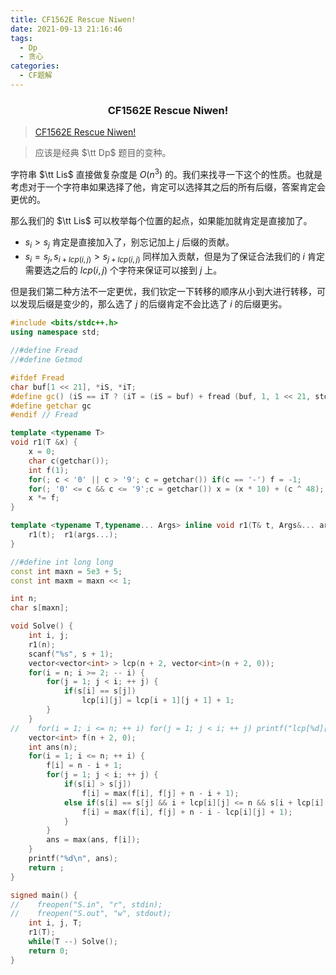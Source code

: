 ```yaml
---
title: CF1562E Rescue Niwen!
date: 2021-09-13 21:16:46 
tags:
  - Dp
  - 贪心
categories:
  - CF题解
---
```


<h3> <center> CF1562E Rescue Niwen! </center></h3> 

>  [CF1562E Rescue Niwen!](https://www.luogu.com.cn/problem/CF1562E)

> 应该是经典 $\tt Dp$ 题目的变种。

字符串 $\tt Lis$ 直接做复杂度是 $O(n^3)$ 的。我们来找寻一下这个的性质。也就是考虑对于一个字符串如果选择了他，肯定可以选择其之后的所有后缀，答案肯定会更优的。

那么我们的 $\tt Lis$ 可以枚举每个位置的起点，如果能加就肯定是直接加了。

- $s_i > s_j$ 肯定是直接加入了，别忘记加上 $j$ 后缀的贡献。
- $s_i = s_j, s_{i + lcp(i, j)} > s_{j + lcp(i, j)}$ 同样加入贡献，但是为了保证合法我们的 $i$ 肯定需要选之后的 $lcp(i, j)$ 个字符来保证可以接到 $j$ 上。

但是我们第二种方法不一定更优，我们钦定一下转移的顺序从小到大进行转移，可以发现后缀是变少的，那么选了 $j$ 的后缀肯定不会比选了 $i$ 的后缀更劣。

```cpp
#include <bits/stdc++.h>
using namespace std;

//#define Fread
//#define Getmod

#ifdef Fread
char buf[1 << 21], *iS, *iT;
#define gc() (iS == iT ? (iT = (iS = buf) + fread (buf, 1, 1 << 21, stdin), (iS == iT ? EOF : *iS ++)) : *iS ++)
#define getchar gc
#endif // Fread

template <typename T>
void r1(T &x) {
	x = 0;
	char c(getchar());
	int f(1);
	for(; c < '0' || c > '9'; c = getchar()) if(c == '-') f = -1;
	for(; '0' <= c && c <= '9';c = getchar()) x = (x * 10) + (c ^ 48);
	x *= f;
}

template <typename T,typename... Args> inline void r1(T& t, Args&... args) {
    r1(t);  r1(args...);
}

//#define int long long
const int maxn = 5e3 + 5;
const int maxm = maxn << 1;

int n;
char s[maxn];

void Solve() {
    int i, j;
    r1(n);
    scanf("%s", s + 1);
    vector<vector<int> > lcp(n + 2, vector<int>(n + 2, 0));
    for(i = n; i >= 2; -- i) {
        for(j = 1; j < i; ++ j) {
            if(s[i] == s[j])
                lcp[i][j] = lcp[i + 1][j + 1] + 1;
        }
    }
//    for(i = 1; i <= n; ++ i) for(j = 1; j < i; ++ j) printf("lcp[%d][%d] = %d\n", i, j, lcp[i][j]);
    vector<int> f(n + 2, 0);
    int ans(n);
    for(i = 1; i <= n; ++ i) {
        f[i] = n - i + 1;
        for(j = 1; j < i; ++ j) {
            if(s[i] > s[j])
                f[i] = max(f[i], f[j] + n - i + 1);
            else if(s[i] == s[j] && i + lcp[i][j] <= n && s[i + lcp[i][j]] > s[j + lcp[i][j]]) {
                f[i] = max(f[i], f[j] + n - i - lcp[i][j] + 1);
            }
        }
        ans = max(ans, f[i]);
    }
    printf("%d\n", ans);
    return ;
}

signed main() {
//    freopen("S.in", "r", stdin);
//    freopen("S.out", "w", stdout);
    int i, j, T;
    r1(T);
    while(T --) Solve();
	return 0;
}

```






